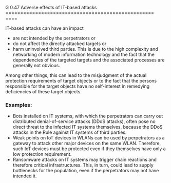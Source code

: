 G 0.47 Adverse effects of IT-based attacks
================================================== ====

IT-based attacks can have an impact

* are not intended by the perpetrators or
* do not affect the directly attacked targets or
* harm uninvolved third parties.
This is due to the high complexity and networking of modern information technology and the fact that the dependencies of the targeted targets and the associated processes are generally not obvious.

Among other things, this can lead to the misjudgment of the actual protection requirements of target objects or to the fact that the persons responsible for the target objects have no self-interest in remedying deficiencies of these target objects.

### Examples:

* Bots installed on IT systems, with which the perpetrators can carry out distributed denial-of-service attacks (DDoS attacks), often pose no direct threat to the infected IT systems themselves, because the DDoS attacks in the Rule against IT systems of third parties.
* Weak points on IoT devices in WLANs can be used by perpetrators as a gateway to attack other major devices on the same WLAN. Therefore, such IoT devices must be protected even if they themselves have only a low protection requirement.
* Ransomware attacks on IT systems may trigger chain reactions and therefore critical infrastructures. This, in turn, could lead to supply bottlenecks for the population, even if the perpetrators may not have intended it.
